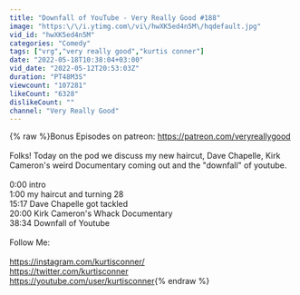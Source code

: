 ```yaml
---
title: "Downfall of YouTube - Very Really Good #188"
image: "https:\/\/i.ytimg.com\/vi\/hwXK5ed4n5M\/hqdefault.jpg"
vid_id: "hwXK5ed4n5M"
categories: "Comedy"
tags: ["vrg","very really good","kurtis conner"]
date: "2022-05-18T10:38:04+03:00"
vid_date: "2022-05-12T20:53:03Z"
duration: "PT48M3S"
viewcount: "107281"
likeCount: "6328"
dislikeCount: ""
channel: "Very Really Good"
---
```

{% raw %}Bonus Episodes on patreon: <a rel="nofollow" target="blank" href="https://patreon.com/veryreallygood">https://patreon.com/veryreallygood</a><br /><br />Folks! Today on the pod we discuss my new haircut, Dave Chapelle, Kirk Cameron's weird Documentary coming out and the &quot;downfall&quot; of youtube. <br /><br />0:00 intro<br />1:00 my haircut and turning 28<br />15:17 Dave Chapelle got tackled<br />20:00 Kirk Cameron's Whack Documentary<br />38:34 Downfall of Youtube<br /><br />Follow Me:<br /><br /><a rel="nofollow" target="blank" href="https://instagram.com/kurtisconner/">https://instagram.com/kurtisconner/</a><br /><a rel="nofollow" target="blank" href="https://twitter.com/kurtisconner">https://twitter.com/kurtisconner</a><br /><a rel="nofollow" target="blank" href="https://youtube.com/user/kurtisconner">https://youtube.com/user/kurtisconner</a>{% endraw %}
